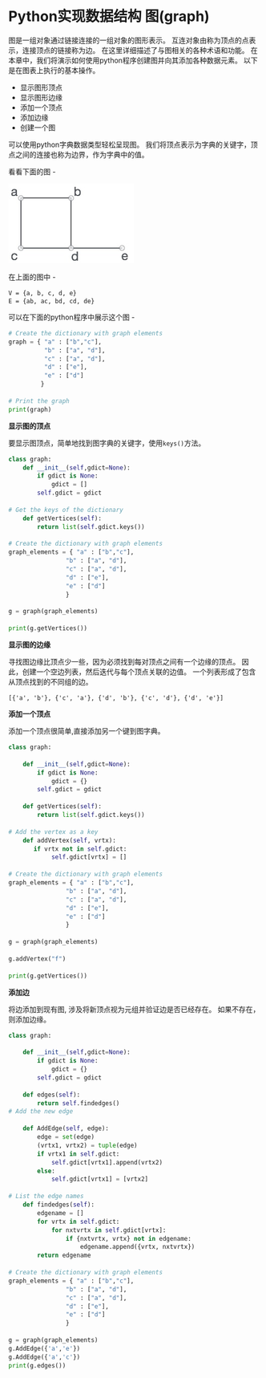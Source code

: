 # Python实现数据结构 图(graph)

图是一组对象通过链接连接的一组对象的图形表示。 互连对象由称为顶点的点表示，连接顶点的链接称为边。 在这里详细描述了与图相关的各种术语和功能。 在本章中，我们将演示如何使用python程序创建图并向其添加各种数据元素。 以下是在图表上执行的基本操作。

- 显示图形顶点
- 显示图形边缘
- 添加一个顶点
- 添加边缘
- 创建一个图

可以使用python字典数据类型轻松呈现图。 我们将顶点表示为字典的关键字，顶点之间的连接也称为边界，作为字典中的值。

看看下面的图 -

![img](./images/graph)

在上面的图中 - 

```
V = {a, b, c, d, e}
E = {ab, ac, bd, cd, de}
```

可以在下面的python程序中展示这个图 - 

```python
# Create the dictionary with graph elements
graph = { "a" : ["b","c"],
          "b" : ["a", "d"],
          "c" : ["a", "d"],
          "d" : ["e"],
          "e" : ["d"]
         }

# Print the graph
print(graph)
```

**显示图的顶点**

要显示图顶点，简单地找到图字典的关键字，使用`keys()`方法。

```python
class graph:
    def __init__(self,gdict=None):
        if gdict is None:
            gdict = []
        self.gdict = gdict

# Get the keys of the dictionary
    def getVertices(self):
        return list(self.gdict.keys())

# Create the dictionary with graph elements
graph_elements = { "a" : ["b","c"],
                "b" : ["a", "d"],
                "c" : ["a", "d"],
                "d" : ["e"],
                "e" : ["d"]
                }

g = graph(graph_elements)

print(g.getVertices())
```

**显示图的边缘**

寻找图边缘比顶点少一些，因为必须找到每对顶点之间有一个边缘的顶点。 因此，创建一个空边列表，然后迭代与每个顶点关联的边值。 一个列表形成了包含从顶点找到的不同组的边。

```
[{'a', 'b'}, {'c', 'a'}, {'d', 'b'}, {'c', 'd'}, {'d', 'e'}]
```

**添加一个顶点**

添加一个顶点很简单,直接添加另一个键到图字典。

```python
class graph:

    def __init__(self,gdict=None):
        if gdict is None:
            gdict = {}
        self.gdict = gdict

    def getVertices(self):
        return list(self.gdict.keys())

# Add the vertex as a key
    def addVertex(self, vrtx):
       if vrtx not in self.gdict:
            self.gdict[vrtx] = []

# Create the dictionary with graph elements
graph_elements = { "a" : ["b","c"],
                "b" : ["a", "d"],
                "c" : ["a", "d"],
                "d" : ["e"],
                "e" : ["d"]
                }

g = graph(graph_elements)

g.addVertex("f")

print(g.getVertices())
```

**添加边**

将边添加到现有图, 涉及将新顶点视为元组并验证边是否已经存在。 如果不存在，则添加边缘。

```python
class graph:

    def __init__(self,gdict=None):
        if gdict is None:
            gdict = {}
        self.gdict = gdict

    def edges(self):
        return self.findedges()
# Add the new edge

    def AddEdge(self, edge):
        edge = set(edge)
        (vrtx1, vrtx2) = tuple(edge)
        if vrtx1 in self.gdict:
            self.gdict[vrtx1].append(vrtx2)
        else:
            self.gdict[vrtx1] = [vrtx2]

# List the edge names
    def findedges(self):
        edgename = []
        for vrtx in self.gdict:
            for nxtvrtx in self.gdict[vrtx]:
                if {nxtvrtx, vrtx} not in edgename:
                    edgename.append({vrtx, nxtvrtx})
        return edgename

# Create the dictionary with graph elements
graph_elements = { "a" : ["b","c"],
                "b" : ["a", "d"],
                "c" : ["a", "d"],
                "d" : ["e"],
                "e" : ["d"]
                }

g = graph(graph_elements)
g.AddEdge({'a','e'})
g.AddEdge({'a','c'})
print(g.edges())
```
